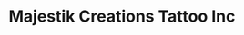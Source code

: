 ---
title: "Majestik Creations Tattoo Inc"
url: /indianapolis/majestik-creations-tattoo-inc/
shop: Tattoo
---